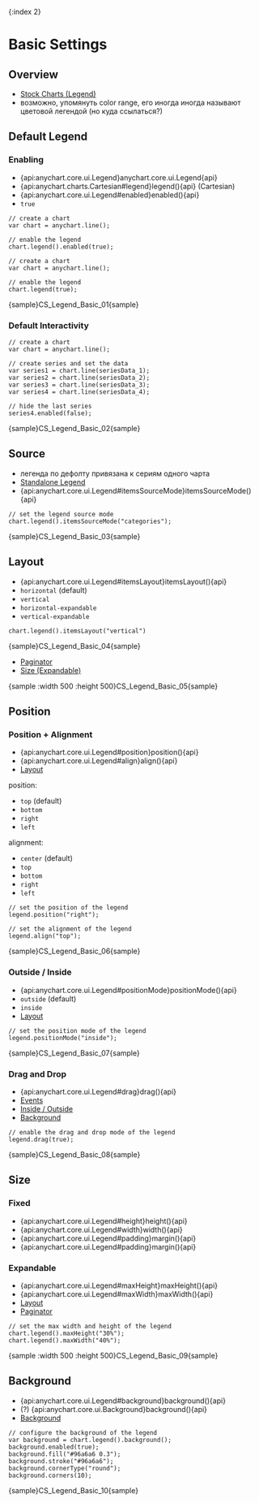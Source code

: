 {:index 2}
# Basic Settings

## Overview

* [Stock Charts (Legend)](../../Stock_Charts/Legend)
* возможно, упомянуть color range, его иногда иногда называют цветовой легендой (но куда ссылаться?)



## Default Legend

### Enabling

* {api:anychart.core.ui.Legend}anychart.core.ui.Legend{api}
* {api:anychart.charts.Cartesian#legend}legend(){api} (Cartesian)
* {api:anychart.core.ui.Legend#enabled}enabled(){api}
* `true`

```
// create a chart
var chart = anychart.line();

// enable the legend
chart.legend().enabled(true);
```

```
// create a chart
var chart = anychart.line();

// enable the legend
chart.legend(true);
```

{sample}CS\_Legend\_Basic\_01{sample}

### Default Interactivity

```
// create a chart
var chart = anychart.line();

// create series and set the data
var series1 = chart.line(seriesData_1);
var series2 = chart.line(seriesData_2);
var series3 = chart.line(seriesData_3);
var series4 = chart.line(seriesData_4);

// hide the last series
series4.enabled(false);
```

{sample}CS\_Legend\_Basic\_02{sample}

## Source

* легенда по дефолту привязана к сериям одного чарта
* [Standalone Legend](Standalone_Legend)
* {api:anychart.core.ui.Legend#itemsSourceMode}itemsSourceMode(){api}

```
// set the legend source mode
chart.legend().itemsSourceMode("categories");
```

{sample}CS\_Legend\_Basic\_03{sample}

## Layout

* {api:anychart.core.ui.Legend#itemsLayout}itemsLayout(){api}
* `horizontal` (default)
* `vertical`
* `horizontal-expandable`
* `vertical-expandable`

```
chart.legend().itemsLayout("vertical")
```

{sample}CS\_Legend\_Basic\_04{sample}

* [Paginator](Advanced_Settings#paginator)
* [Size (Expandable)](#expandable)

{sample :width 500 :height 500}CS\_Legend\_Basic\_05{sample}

## Position

### Position + Alignment

* {api:anychart.core.ui.Legend#position}position(){api}
* {api:anychart.core.ui.Legend#align}align(){api}
* [Layout](#layout)

position:

* `top` (default)
* `bottom`
* `right`
* `left`

alignment:

* `center` (default)
* `top`
* `bottom`
* `right`
* `left`

```
// set the position of the legend
legend.position("right");

// set the alignment of the legend
legend.align("top");
```

{sample}CS\_Legend\_Basic\_06{sample}

### Outside / Inside

* {api:anychart.core.ui.Legend#positionMode}positionMode(){api}
* `outside` (default)
* `inside`
* [Layout](#layout)

```
// set the position mode of the legend
legend.positionMode("inside");
```

{sample}CS\_Legend\_Basic\_07{sample}

### Drag and Drop

* {api:anychart.core.ui.Legend#drag}drag(){api}
* [Events](Events)
* [Inside / Outside](#inside_/_outside)
* [Background](#background)

```
// enable the drag and drop mode of the legend
legend.drag(true);
```

{sample}CS\_Legend\_Basic\_08{sample}

## Size

### Fixed

* {api:anychart.core.ui.Legend#height}height(){api}
* {api:anychart.core.ui.Legend#width}width(){api}
* {api:anychart.core.ui.Legend#padding}margin(){api}
* {api:anychart.core.ui.Legend#padding}margin(){api}

### Expandable

* {api:anychart.core.ui.Legend#maxHeight}maxHeight(){api}
* {api:anychart.core.ui.Legend#maxWidth}maxWidth(){api}
* [Layout](#layout)
* [Paginator](Advanced_Settings#paginator)

```
// set the max width and height of the legend
chart.legend().maxHeight("30%");
chart.legend().maxWidth("40%");
```

{sample :width 500 :height 500}CS\_Legend\_Basic\_09{sample}

## Background

* {api:anychart.core.ui.Legend#background}background(){api}
* (?) {api:anychart.core.ui.Background}background(){api}
* [Background](../../Appearance_Settings/Background)

```
// configure the background of the legend
var background = chart.legend().background();
background.enabled(true);
background.fill("#96a6a6 0.3");
background.stroke("#96a6a6");
background.cornerType("round");
background.corners(10);
```

{sample}CS\_Legend\_Basic\_10{sample}